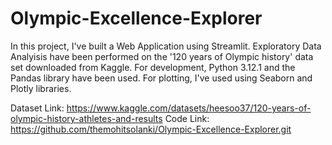 # Olympic-Excellence-Explorer

In this project, I've built a Web Application using Streamlit. Exploratory Data Analyisis have been performed on the '120 years of Olympic history' data set downloaded from Kaggle. For development, Python 3.12.1 and the Pandas library have been used. For plotting, I've used using Seaborn and Plotly libraries.

Dataset Link: https://www.kaggle.com/datasets/heesoo37/120-years-of-olympic-history-athletes-and-results
Code Link: https://github.com/themohitsolanki/Olympic-Excellence-Explorer.git
